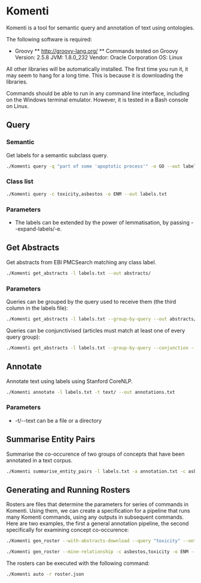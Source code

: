 # Komenti

Komenti is a tool for semantic query and annotation of text using ontologies. 


The following software is required: 
* Groovy
** http://groovy-lang.org/
** Commands tested on Groovy Version: 2.5.8 JVM: 1.8.0_232 Vendor: Oracle Corporation OS: Linux

All other libraries will be automatically installed. The first time you run it, it may seem to hang for a long time. This is because it is downloading the libraries.

Commands should be able to run in any command line interface, including on the Windows terminal emulator. However, it is tested in a Bash console on Linux.

## Query

### Semantic

Get labels for a semantic subclass query.

```bash
./Komenti query -q "part of some 'apoptotic process'" -o GO --out labels.txt
```

### Class list

```bash
./Komenti query -c toxicity,asbestos -o ENM --out labels.txt
```

### Parameters

* The labels can be extended by the power of lemmatisation, by passing --expand-labels/-e.

## Get Abstracts

Get abstracts from EBI PMCSearch matching any class label.

```bash
./Komenti get_abstracts -l labels.txt --out abstracts/
```

### Parameters

Queries can be grouped by the query used to receive them (the third column in the labels file):

```bash
./Komenti get_abstracts -l labels.txt --group-by-query --out abstracts/
```

Queries can be conjunctivised (articles must match at least one of every query group):

```bash
./Komenti get_abstracts -l labels.txt --group-by-query --conjunction --out abstracts/
```

## Annotate

Annotate text using labels using Stanford CoreNLP.

```bash
./Komenti annotate -l labels.txt -t text/ --out annotations.txt
```

### Parameters

* -t/--text can be a file or a directory

## Summarise Entity Pairs

Summarise the co-occurence of two groups of concepts that have been annotated in a text corpus.

```bash
./Komenti summarise_entity_pairs -l labels.txt -a annotation.txt -c asbestos,toxicity
```

## Generating and Running Rosters

Rosters are files that determine the parameters for series of commands in
Komenti. Using them, we can create a specification for a pipeline that runs many
Komenti commands, using any outputs in subsequent commands. Here are two
examples, the first a general annotation pipeline, the second specifically for
examining concept co-occurence:

```bash
./Komenti gen_roster --with-abstracts-download --query "toxicity" --ontology ENM --out roster.json
```

```bash
./Komenti gen_roster --mine-relationship -c asbestos,toxicity -o ENM --out relationship_roster.json
```

The rosters can be executed with the following command:

```bash
./Komenti auto -r roster.json
```
